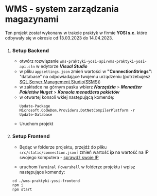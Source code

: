 # WMS - system zarządzania magazynami

Ten projekt został wykonany w trakcie praktyk w firmie **YOSI s.c.** które odbywały się w okresie od 13.03.2023 do 14.04.2023. 


1. ### Setup Backend
    - otwórz rozwiązanie `wms-praktyki-yosi-api/wms-praktyki-yosi-api.sln`  w edytorze ***Visual Studio***
    - w pliku `appsettings.json` zmień wartości w **"ConnectionStrings"**: "database" na odpowiadające twojemu urządzeniu (potrzebujesz  [SQL Server Management Studio(SSMS)](https://learn.microsoft.com/en-us/sql/ssms/download-sql-server-management-studio-ssms?view=sql-server-ver16#download-ssms))
    - w zakładce  na górnym pasku wbierz ***Narzędzia*** >
        ***Menadżer Pakietów Nuget*** > ***Konsola menadżera pakietów***
    - w otwartej konsoli wklej następującą komendę:
        ```nuget
        Update-Package Microsoft.CodeDom.Providers.DotNetCompilerPlatform -r
        Update-Database        
        ```
    - Uruchom projekt
2. ### Setup Frontend
    - Będąc w folderze projektu, przejdź do pliku `src/static/connection.json` i zmień wartość **ip** na wartość na IP swojego komputera - [sprawdź swoje IP](https://whatsmyip.com/)

    - uruchom `Terminal Powershell` w folderze projektu i wpisz następujące komendy:
    ```batch
    cd ./wms-praktyki-yosi-frontend
    npm i
    npm start
    ```

  

